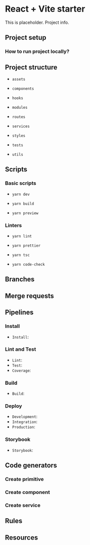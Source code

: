# React + Vite starter

This is placeholder. Project info.

## Project setup

### How to run project locally?

## Project structure

* `assets`

* `components`

* `hooks`

* `modules`

* `routes`

* `services`

* `styles`

* `tests`

* `utils`

## Scripts

### Basic scripts

* `yarn dev`

* `yarn build`

* `yarn preview`

### Linters

* `yarn lint`

* `yarn prettier`

* `yarn tsc`

* `yarn code-check`

## Branches

## Merge requests

## Pipelines

### Install

* `Install`:

### Lint and Test

* `Lint`:
* `Test`:
* `Coverage`:

### Build

* `Build`:

### Deploy

* `Development`:
* `Integration`:
* `Production`:

### Storybook

* `Storybook`:

## Code generators

### Create primitive

### Create component

### Create service

## Rules

## Resources
